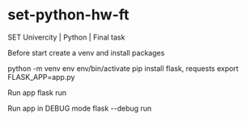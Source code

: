 # set-python-hw-ft
SET Univercity | Python | Final task

Before start create a venv and install packages

python -m venv env
env/bin/activate
pip install flask, requests
export FLASK_APP=app.py

Run app
flask run

Run app in DEBUG mode
flask --debug run